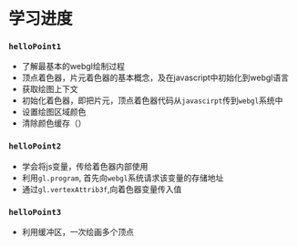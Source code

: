 # 学习进度

### `helloPoint1`
- 了解最基本的webgl绘制过程
- 顶点着色器，片元着色器的基本概念，及在javascript中初始化到webgl语言 
- 获取绘图上下文
- 初始化着色器，即把片元，顶点着色器代码从`javascirpt`传到`webgl`系统中
- 设置绘图区域颜色
- 清除颜色缓存（）

### `helloPoint2`
- 学会将js变量，传给着色器内部使用 
- 利用`gl.program`, 首先向`webgl`系统请求该变量的存储地址
- 通过`gl.vertexAttrib3f`,向着色器变量传入值

### `helloPoint3`
- 利用缓冲区，一次绘画多个顶点

